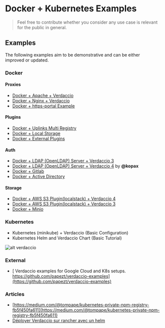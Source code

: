 # Docker + Kubernetes Examples

> Feel free to contribute whether you consider any use case is relevant for the public in general.

## Examples

The following examples aim to be demonstrative and can be either improved or updated.

### Docker

#### Proxies

- [Docker + Apache + Verdaccio](apache-verdaccio/README.md)
- [Docker + Nginx + Verdaccio](reverse_proxy/nginx/README.md)
- [Docker + https-portal Example](https-portal-example/README.md)

#### Plugins

- [Docker + Uplinks Multi Registry](multi-registry-uplink/README.md)
- [Docker + Local Storage](docker-local-storage-volume/readme.md)
- [Docker + External Plugins](docker-plugin-external/README.md)

#### Auth

- [Docker + LDAP (OpenLDAP) Server + Verdaccio 3](ldap-verdaccio/readme.md)
- [Docker + LDAP (OpenLDAP) Server + Verdaccio 4](ldap-verdaccio-v4/readme.md) by **@kopax**
- [Docker + Gitlab](gitlab-verdaccio/README.md)
- [Docker + Active Directory](https://github.com/Mateus-Oli/verdaccio-ad-docker)

#### Storage

- [Docker + AWS S3 Plugin(localstack) + Verdaccio 4](amazon-s3-docker-example/v4/README.md)
- [Docker + AWS S3 Plugin(localstack) + Verdaccio 3](amazon-s3-docker-example/v3/README.md)
- [Docker + Minio](https://github.com/barolab/verdaccio-minio/tree/master/example)

### Kubernetes

- Kubernetes (minikube) + Verdaccio (Basic Configuration)
- Kubernetes Helm and Verdaccio Chart (Basic Tutorial)

![alt verdaccio](https://www.verdaccio.org/img/devops_support_grey.png 'verdaccio devops')

### External

- [
  Verdaccio examples for Google Cloud and K8s setups. https://github.com/papezt/verdaccio-examples](https://github.com/papezt/verdaccio-examples)

### Articles

- [https://medium.com/@tompape/kubernetes-private-npm-registry-fb5f450fa611](https://medium.com/@tompape/kubernetes-private-npm-registry-fb5f450fa611)
- [Déployer Verdaccio sur rancher avec un helm](https://tommygingras.com/deployer-verdaccio-sur-rancher-avec-un-helm/)
